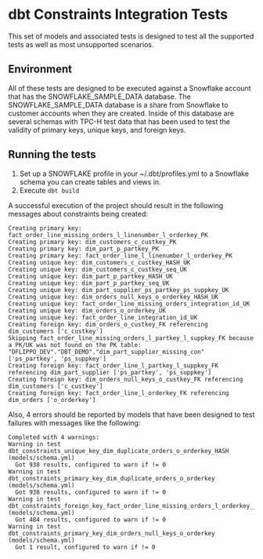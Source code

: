 # dbt Constraints Integration Tests
This set of models and associated tests is designed to test all the supported tests as well as most unsupported scenarios.

## Environment
All of these tests are designed to be executed against a Snowflake account that has the SNOWFLAKE_SAMPLE_DATA database. The SNOWFLAKE_SAMPLE_DATA database is a share from Snowflake to customer accounts when they are created. Inside of this database are several schemas with TPC-H test data that has been used to test the validity of primary keys, unique keys, and foreign keys.

## Running the tests
1. Set up a SNOWFLAKE profile in your ~/.dbt/profiles.yml to a Snowflake schema you can create tables and views in.
2. Execute `dbt build`

A successful execution of the project should result in the following messages about constraints being created:
```
Creating primary key: fact_order_line_missing_orders_l_linenumber_l_orderkey_PK
Creating primary key: dim_customers_c_custkey_PK
Creating primary key: dim_part_p_partkey_PK
Creating primary key: fact_order_line_l_linenumber_l_orderkey_PK
Creating unique key: dim_customers_c_custkey_HASH_UK
Creating unique key: dim_customers_c_custkey_seq_UK
Creating unique key: dim_part_p_partkey_HASH_UK
Creating unique key: dim_part_p_partkey_seq_UK
Creating unique key: dim_part_supplier_ps_partkey_ps_suppkey_UK
Creating unique key: dim_orders_null_keys_o_orderkey_HASH_UK
Creating unique key: fact_order_line_missing_orders_integration_id_UK
Creating unique key: dim_orders_o_orderkey_UK
Creating unique key: fact_order_line_integration_id_UK
Creating foreign key: dim_orders_o_custkey_FK referencing dim_customers ['c_custkey']
Skipping fact_order_line_missing_orders_l_partkey_l_suppkey_FK because a PK/UK was not found on the PK table: "DFLIPPO_DEV"."DBT_DEMO"."dim_part_supplier_missing_con" ['ps_partkey', 'ps_suppkey']
Creating foreign key: fact_order_line_l_partkey_l_suppkey_FK referencing dim_part_supplier ['ps_partkey', 'ps_suppkey']
Creating foreign key: dim_orders_null_keys_o_custkey_FK referencing dim_customers ['c_custkey']
Creating foreign key: fact_order_line_l_orderkey_FK referencing dim_orders ['o_orderkey']
```

Also, 4 errors should be reported by models that have been designed to test failures with messages like the following:
```
Completed with 4 warnings:
Warning in test dbt_constraints_unique_key_dim_duplicate_orders_o_orderkey_HASH (models/schema.yml)
  Got 938 results, configured to warn if != 0
Warning in test dbt_constraints_primary_key_dim_duplicate_orders_o_orderkey (models/schema.yml)
  Got 938 results, configured to warn if != 0
Warning in test dbt_constraints_foreign_key_fact_order_line_missing_orders_l_orderkey__o_orderkey__ref_dim_missing_orders_ (models/schema.yml)
  Got 484 results, configured to warn if != 0
Warning in test dbt_constraints_primary_key_dim_orders_null_keys_o_orderkey (models/schema.yml)
  Got 1 result, configured to warn if != 0
```
